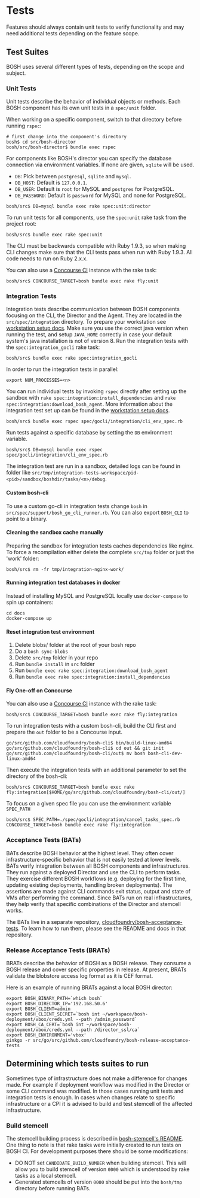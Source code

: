 # Tests

Features should always contain unit tests to verify functionality and may need additional tests depending on the feature scope.


## Test Suites

BOSH uses several different types of tests, depending on the scope and subject.


### Unit Tests

Unit tests describe the behavior of individual objects or methods. Each BOSH component has its own unit tests in a `spec/unit` folder.

When working on a specific component, switch to that directory before running `rspec`:

```
# first change into the component's directory
bosh$ cd src/bosh-director
bosh/src/bosh-director$ bundle exec rspec
```

For components like BOSH's director you can specify the database connection via environment variables. If none are given, `sqlite` will be used.

- `DB`: Pick between `postgresql`, `sqlite` and `mysql`.
- `DB_HOST`: Default is `127.0.0.1`.
- `DB_USER`: Default is `root` for MySQL and `postgres` for PostgreSQL.
- `DB_PASSWORD`: Default is `password` for MySQL and none for PostgreSQL.

```
bosh/src$ DB=mysql bundle exec rake spec:unit:director
```

To run unit tests for all components, use the `spec:unit` rake task from the project root:

```
bosh/src$ bundle exec rake spec:unit
```

The CLI must be backwards compatible with Ruby 1.9.3, so when making CLI changes make sure that the CLI tests pass when run with Ruby 1.9.3. All code needs to run on Ruby 2.x.x.

You can also use a [Concourse CI](https://concourse.ci/) instance with the rake task:

```
bosh/src$ CONCOURSE_TARGET=bosh bundle exec rake fly:unit
```

### Integration Tests

Integration tests describe communication between BOSH components focusing on the CLI, the Director and the Agent. They are located in the `src/spec/integration` directory. To prepare your workstation see [workstation setup docs](workstation_setup.md). Make sure you use the correct java version when running the test, and setup `JAVA_HOME` correctly in case your default system's java installation is not of version 8. Run the integration tests with the `spec:integration_gocli` rake task:

```
bosh/src$ bundle exec rake spec:integration_gocli
```

In order to run the integration tests in parallel:

```
export NUM_PROCESSES=<n>
```

You can run individual tests by invoking `rspec` directly after setting up the sandbox with `rake spec:integration:install_dependencies` and `rake  spec:integration:download_bosh_agent`. More information about the integration test set up can  be found in the [workstation setup docs](workstation_setup.md).

```
bosh/src$ bundle exec rspec spec/gocli/integration/cli_env_spec.rb
```

Run tests against a specific database by setting the `DB` environment variable.

```
bosh/src$ DB=mysql bundle exec rspec spec/gocli/integration/cli_env_spec.rb
```

The integration test are run in a sandbox, detailed logs can be found in folder like `src/tmp/integration-tests-workspace/pid-<pid>/sandbox/boshdir/tasks/<n>/debug`.

#### Custom bosh-cli

To use a custom go-cli in integration tests change `bosh` in  `src/spec/support/bosh_go_cli_runner.rb`.
You can also export `BOSH_CLI` to point to a binary.

#### Cleaning the sandbox cache manually

Preparing the sandbox for integration tests caches dependencies like nginx.
To force a recompilation either delete the complete `src/tmp` folder or just the 'work' folder:

```
bosh/src$ rm -fr tmp/integration-nginx-work/
```

#### Running integration test databases in docker

Instead of installing MySQL and PostgreSQL locally use `docker-compose` to spin up containers:

```
cd docs
docker-compose up
```

#### Reset integration test environment

1. Delete blobs/ folder at the root of your bosh repo
2. Do a `bosh sync-blobs`
3. Delete `src/tmp` folder in your repo
4. Run `bundle install` in `src` folder
5. Run `bundle exec rake spec:integration:download_bosh_agent`
6. Run `bundle exec rake spec:integration:install_dependencies`

#### Fly One-off on Concourse

You can also use a [Concourse CI](https://concourse.ci/) instance with the rake task:

```
bosh/src$ CONCOURSE_TARGET=bosh bundle exec rake fly:integration
```

To run integration tests with a custom bosh-cli, build the CLI first and prepare the `out` folder to be a Concourse input.

```
go/src/github.com/cloudfoundry/bosh-cli$ bin/build-linux-amd64
go/src/github.com/cloudfoundry/bosh-cli$ cd out && git init
go/src/github.com/cloudfoundry/bosh-cli/out$ mv bosh bosh-cli-dev-linux-amd64
```

Then execute the integration tests with an additional parameter to set the
directory of the bosh-cli:

```
bosh/src$ CONCOURSE_TARGET=bosh bundle exec rake fly:integration[$HOME/go/src/github.com/cloudfoundry/bosh-cli/out/]
```

To focus on a given spec file you can use the environment variable `SPEC_PATH`

```
bosh/src$ SPEC_PATH=./spec/gocli/integration/cancel_tasks_spec.rb CONCOURSE_TARGET=bosh bundle exec rake fly:integration
```

### Acceptance Tests (BATs)

BATs describe BOSH behavior at the highest level. They often cover infrastructure-specific behavior that is not easily tested at lower levels. BATs verify integration between all BOSH components and infrastructures. They run against a deployed Director and use the CLI to perform tasks. They exercise different BOSH workflows (e.g. deploying for the first time, updating existing deployments, handling broken deployments). The assertions are made against CLI commands exit status, output and state of VMs after performing the command. Since BATs run on real infrastructures, they help verify that specific combinations of the Director and stemcell works.

The BATs live in a separate repository, [cloudfoundry/bosh-acceptance-tests](https://github.com/cloudfoundry/bosh-acceptance-tests). To learn how to run them, please see the README and docs in that repository.

### Release Acceptance Tests (BRATs)

BRATs describe the behavior of BOSH as a BOSH release. They consume a BOSH release and cover specific properties in release. At present, BRATs validate the blobstore access log format as it is CEF format.

Here is an example of running BRATs against a local BOSH director:
```
export BOSH_BINARY_PATH=`which bosh`
export BOSH_DIRECTOR_IP='192.168.50.6'
export BOSH_CLIENT=admin
export BOSH_CLIENT_SECRET=`bosh int ~/workspace/bosh-deployment/vbox/creds.yml --path /admin_password`
export BOSH_CA_CERT=`bosh int ~/workspace/bosh-deployment/vbox/creds.yml --path /director_ssl/ca`
export BOSH_ENVIRONMENT='vbox'
ginkgo -r src/go/src/github.com/cloudfoundry/bosh-release-acceptance-tests
```

## Determining which tests suites to run

Sometimes type of infrastructure does not make a difference for changes made. For example if deployment workflow was modified in the Director or some CLI command was modified. In those cases running unit tests and integration tests is enough. In cases when changes relate to specific infrastructure or a CPI it is advised to build and test stemcell of the affected infrastructure.

### Build stemcell

The stemcell building process is described in [bosh-stemcell's README](https://github.com/cloudfoundry/bosh-linux-stemcell-builder). One thing to note is that rake tasks were initially created to run tests on BOSH CI. For development purposes there should be some modifications:

* DO NOT set `CANDIDATE_BUILD_NUMBER` when building stemcell. This will allow you to build stemcell of version `0000` which is understood by rake tasks as a local stemcell.
* Generated stemcells of version `0000` should be put into the `bosh/tmp` directory before running BATs.
